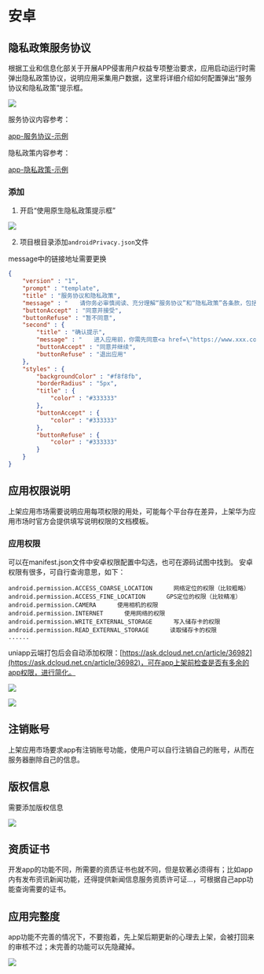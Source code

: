 # 安卓

## 隐私政策服务协议

根据工业和信息化部关于开展APP侵害用户权益专项整治要求，应用启动运行时需弹出隐私政策协议，说明应用采集用户数据，这里将详细介绍如何配置弹出“服务协议和隐私政策”提示框。

![](assets/【uniapp】app上架/4.png)

服务协议内容参考：

[app-服务协议-示例](【uniapp】app-服务协议-示例)

隐私政策内容参考：

[app-隐私政策-示例](【uniapp】app-隐私政策-示例)

### 添加

1. 开启“使用原生隐私政策提示框”

![](assets/【uniapp】app上架/1.png)

2. 项目根目录添加`androidPrivacy.json`文件

message中的链接地址需要更换

```json
{
    "version" : "1",
    "prompt" : "template",
    "title" : "服务协议和隐私政策",
    "message" : "　　请你务必审慎阅读、充分理解“服务协议”和“隐私政策”各条款，包括但不限于：为了更好的向你提供服务，我们需要收集你的设备标识、操作日志等信息用于分析、优化应用性能。<br/>　　你可阅读<a href=\"https://www.xxx.com/fuwuxieyi.html\">《服务协议》</a>和<a href=\"https://www.xxx.com/yinsizhengce.html\">《隐私政策》</a>了解详细信息。如果你同意，请点击下面按钮开始接受我们的服务。",
    "buttonAccept" : "同意并接受",
    "buttonRefuse" : "暂不同意",
    "second" : {
        "title" : "确认提示",
        "message" : "　　进入应用前，你需先同意<a href=\"https://www.xxx.com/fuwuxieyi.html\">《服务协议》</a>和<a href=\"https://www.xxx.com/yinsizhengce.html\">《隐私政策》</a>，否则将退出应用。",
        "buttonAccept" : "同意并继续",
        "buttonRefuse" : "退出应用"
    },
    "styles" : {
        "backgroundColor" : "#f8f8fb",
        "borderRadius" : "5px",
        "title" : {
            "color" : "#333333"
        },
        "buttonAccept" : {
            "color" : "#333333"
        },
        "buttonRefuse" : {
            "color" : "#333333"
        }
    }
}

```

## 应用权限说明

上架应用市场需要说明应用每项权限的用处，可能每个平台存在差异，上架华为应用市场时官方会提供填写说明权限的文档模板。

### 应用权限

可以在manifest.json文件中安卓权限配置中勾选，也可在源码试图中找到。
安卓权限有很多，可自行查询意思，如下：

```
android.permission.ACCESS_COARSE_LOCATION      网络定位的权限（比较粗略）
android.permission.ACCESS_FINE_LOCATION      GPS定位的权限（比较精准）
android.permission.CAMERA      使用相机的权限
android.permission.INTERNET      使用网络的权限
android.permission.WRITE_EXTERNAL_STORAGE      写入储存卡的权限
android.permission.READ_EXTERNAL_STORAGE      读取储存卡的权限
......
```

uniapp云端打包后会自动添加权限：[https://ask.dcloud.net.cn/article/36982](https://ask.dcloud.net.cn/article/36982)，可在app上架前检查是否有多余的app权限，进行简化。

![](assets/【uniapp】app上架/2.png)

![](assets/【uniapp】app上架/3.png)

## 注销账号

上架应用市场要求app有注销账号功能，使用户可以自行注销自己的账号，从而在服务器删除自己的信息。

## 版权信息

需要添加版权信息

![](assets/【uniapp】app上架/5.png)

## 资质证书

开发app的功能不同，所需要的资质证书也就不同，但是软著必须得有；比如app内有发布资讯新闻功能，还得提供新闻信息服务资质许可证...，可根据自己app功能查询需要的证书。

## 应用完整度

app功能不完善的情况下，不要抱着，先上架后期更新的心理去上架，会被打回来的审核不过；未完善的功能可以先隐藏掉。

![](assets/【uniapp】app上架/6.png)

